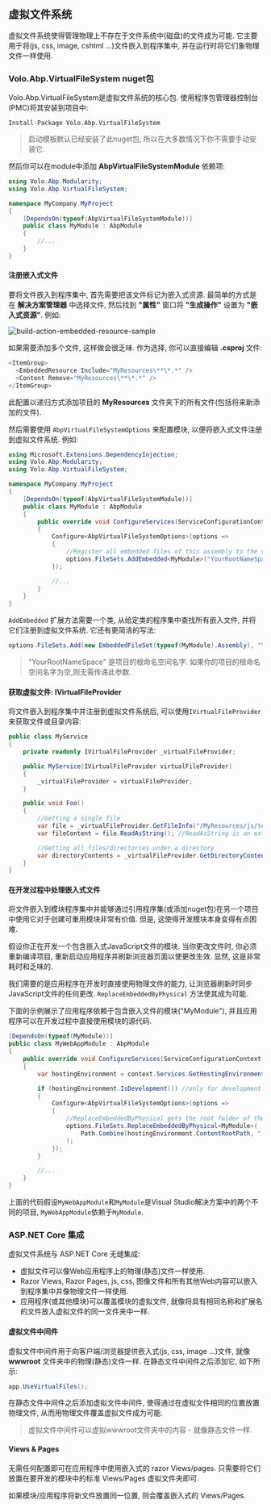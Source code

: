## 虚拟文件系统

虚拟文件系统使得管理物理上不存在于文件系统中(磁盘)的文件成为可能. 它主要用于将(js, css, image, cshtml ...)文件嵌入到程序集中, 并在运行时将它们象物理文件一样使用.

### Volo.Abp.VirtualFileSystem nuget包

Volo.Abp.VirtualFileSystem是虚拟文件系统的核心包. 使用程序包管理器控制台(PMC)将其安装到项目中:

```
Install-Package Volo.Abp.VirtualFileSystem
```

> 启动模板默认已经安装了此nuget包, 所以在大多数情况下你不需要手动安装它.

然后你可以在module中添加 **AbpVirtualFileSystemModule** 依赖项:

```c#
using Volo.Abp.Modularity;
using Volo.Abp.VirtualFileSystem;

namespace MyCompany.MyProject
{
    [DependsOn(typeof(AbpVirtualFileSystemModule))]
    public class MyModule : AbpModule
    {
        //...
    }
}
```

#### 注册嵌入式文件

要将文件嵌入到程序集中, 首先需要把该文件标记为嵌入式资源. 最简单的方式是在 **解决方案管理器** 中选择文件, 然后找到 **"属性"** 窗口将 **"生成操作"** 设置为 **"嵌入式资源"**.
例如:

![build-action-embedded-resource-sample](images/build-action-embedded-resource-sample.png)

如果需要添加多个文件, 这样做会很乏味. 作为选择, 你可以直接编辑 **.csproj** 文件:

````C#
<ItemGroup>
  <EmbeddedResource Include="MyResources\**\*.*" />
  <Content Remove="MyResources\**\*.*" />
</ItemGroup>
````

此配置以递归方式添加项目的 **MyResources** 文件夹下的所有文件(包括将来新添加的文件).

然后需要使用 `AbpVirtualFileSystemOptions` 来配置模块, 以便将嵌入式文件注册到虚拟文件系统.  例如:

````C#
using Microsoft.Extensions.DependencyInjection;
using Volo.Abp.Modularity;
using Volo.Abp.VirtualFileSystem;

namespace MyCompany.MyProject
{
    [DependsOn(typeof(AbpVirtualFileSystemModule))]
    public class MyModule : AbpModule
    {
        public override void ConfigureServices(ServiceConfigurationContext context)
        {
            Configure<AbpVirtualFileSystemOptions>(options =>
            {
                //Register all embedded files of this assembly to the virtual file system
                options.FileSets.AddEmbedded<MyModule>("YourRootNameSpace");
            });

            //...
        }
    }
}
````

`AddEmbedded` 扩展方法需要一个类, 从给定类的程序集中查找所有嵌入文件, 并将它们注册到虚拟文件系统. 它还有更简洁的写法:

````C#
options.FileSets.Add(new EmbeddedFileSet(typeof(MyModule).Assembly), "YourRootNameSpace");
````

> "YourRootNameSpace" 是项目的根命名空间名字. 如果你的项目的根命名空间名字为空,则无需传递此参数.

#### 获取虚拟文件: IVirtualFileProvider

将文件嵌入到程序集中并注册到虚拟文件系统后, 可以使用`IVirtualFileProvider`来获取文件或目录内容:

````C#
public class MyService
{
    private readonly IVirtualFileProvider _virtualFileProvider;

    public MyService(IVirtualFileProvider virtualFileProvider)
    {
        _virtualFileProvider = virtualFileProvider;
    }

    public void Foo()
    {
        //Getting a single file
        var file = _virtualFileProvider.GetFileInfo("/MyResources/js/test.js");
        var fileContent = file.ReadAsString(); //ReadAsString is an extension method of ABP

        //Getting all files/directories under a directory
        var directoryContents = _virtualFileProvider.GetDirectoryContents("/MyResources/js");
    }
}
````

#### 在开发过程中处理嵌入式文件

将文件嵌入到模块程序集中并能够通过引用程序集(或添加nuget包)在另一个项目中使用它对于创建可重用模块非常有价值. 但是, 这使得开发模块本身变得有点困难.

假设你正在开发一个包含嵌入式JavaScript文件的模块. 当你更改文件时, 你必须重新编译项目, 重新启动应用程序并刷新浏览器页面以使更改生效. 显然, 这是非常耗时和乏味的.

我们需要的是应用程序在开发时直接使用物理文件的能力, 让浏览器刷新时同步JavaScript文件的任何更改. `ReplaceEmbeddedByPhysical` 方法使其成为可能.

下面的示例展示了应用程序依赖于包含嵌入文件的模块("MyModule"), 并且应用程序可以在开发过程中直接使用模块的源代码.

````C#
[DependsOn(typeof(MyModule))]
public class MyWebAppModule : AbpModule
{
    public override void ConfigureServices(ServiceConfigurationContext context)
    {
        var hostingEnvironment = context.Services.GetHostingEnvironment();

        if (hostingEnvironment.IsDevelopment()) //only for development time
        {
            Configure<AbpVirtualFileSystemOptions>(options =>
            {
                //ReplaceEmbeddedByPhysical gets the root folder of the MyModule project
                options.FileSets.ReplaceEmbeddedByPhysical<MyModule>(
                    Path.Combine(hostingEnvironment.ContentRootPath, "..\\MyModuleProject")
                );
            });
        }

        //...
    }
}
````

上面的代码假设`MyWebAppModule`和`MyModule`是Visual Studio解决方案中的两个不同的项目, `MyWebAppModule`依赖于`MyModule`.

### ASP.NET Core 集成

虚拟文件系统与 ASP.NET Core 无缝集成:

* 虚拟文件可以像Web应用程序上的物理(静态)文件一样使用.
* Razor Views, Razor Pages, js, css, 图像文件和所有其他Web内容可以嵌入到程序集中并像物理文件一样使用.
* 应用程序(或其他模块)可以覆盖模块的虚拟文件, 就像将具有相同名称和扩展名的文件放入虚拟文件的同一文件夹中一样.

#### 虚拟文件中间件

虚拟文件中间件用于向客户端/浏览器提供嵌入式(js, css, image ...)文件, 就像 **wwwroot** 文件夹中的物理(静态)文件一样. 在静态文件中间件之后添加它, 如下所示:

````C#
app.UseVirtualFiles();
````

在静态文件中间件之后添加虚拟文件中间件, 使得通过在虚拟文件相同的位置放置物理文件, 从而用物理文件覆盖虚拟文件成为可能.

> 虚拟文件中间件可以虚拟wwwroot文件夹中的内容 - 就像静态文件一样.

#### Views & Pages

无需任何配置即可在应用程序中使用嵌入式的 razor Views/pages. 只需要将它们放置在要开发的模块中的标准 Views/Pages 虚拟文件夹即可.

如果模块/应用程序将新文件放置同一位置, 则会覆盖嵌入式的 Views/Pages.
